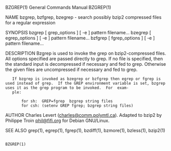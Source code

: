
BZGREP(1)                                                                               General Commands Manual                                                                              BZGREP(1)

NAME
       bzgrep, bzfgrep, bzegrep - search possibly bzip2 compressed files for a regular expression

SYNOPSIS
       bzgrep [ grep_options ] [ -e ] pattern filename...
       bzegrep [ egrep_options ] [ -e ] pattern filename...
       bzfgrep [ fgrep_options ] [ -e ] pattern filename...

DESCRIPTION
       Bzgrep  is used to invoke the grep on bzip2-compressed files. All options specified are passed directly to grep.  If no file is specified, then the standard input is decompressed if necessary
       and fed to grep.  Otherwise the given files are uncompressed if necessary and fed to grep.

       If bzgrep is invoked as bzegrep or bzfgrep then egrep or fgrep is used instead of grep.  If the GREP environment variable is set, bzgrep uses it as the grep program to be invoked.  For  exam‐
       ple:

           for sh:  GREP=fgrep  bzgrep string files
           for csh: (setenv GREP fgrep; bzgrep string files)

AUTHOR
       Charles Levert (charles@comm.polymtl.ca). Adapted to bzip2 by Philippe Troin <phil@fifi.org> for Debian GNU/Linux.

SEE ALSO
       grep(1), egrep(1), fgrep(1), bzdiff(1), bzmore(1), bzless(1), bzip2(1)

                                                                                                                                                                                             BZGREP(1)
